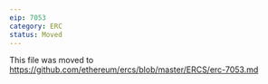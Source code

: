 ```yaml
---
eip: 7053
category: ERC
status: Moved
---
```


This file was moved to https://github.com/ethereum/ercs/blob/master/ERCS/erc-7053.md
